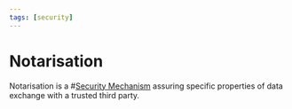 ```yaml
---
tags: [security]
---
```


# Notarisation

 Notarisation is a #[Security Mechanism](202209261402.md) assuring specific
 properties of data exchange with a trusted third party.
